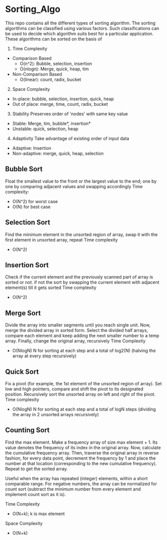 # Sorting_Algo

This repo contains all the different types of sorting algorithm. The sorting algorithms can be classified using various factors. Such classifications can be used to decide which algorithm suits best for a particular application.
These algorithms can be sorted on the basis of

1. Time Complexity

- Comparison Based
  - O(n^2): Bubble, selection, insertion
  - O(nlogn): Merge, quick, heap, tim
- Non-Comparison Based
  - O(linear): count, radix, bucket

2. Space Complexity

- In-place: bubble, selection, insertion, quick, heap
- Out of place: merge, time, count, radix, bucket

3. Stability
   Preserves order of 'nodes' with same key value

- Stable: Merge, tim, bubble*, insertion*
- Unstable: quick, selection, heap

4. Adaptivity
   Take advantage of existing order of input data

- Adaptive: Insertion
- Non-adaptive: merge, quick, heap, selection

## Bubble Sort

Float the smallest value to the front or the largest value to the end; one by one by comparing adjacent values and swapping accordingly
Time complexity:

- O(N^2) for worst case
- O(N) for best case

## Selection Sort

Find the minimum element in the unsorted region of array, swap it with the first element in unsorted array, repeat
Time complexity

- O(N^2)

## Insertion Sort

Check if the current element and the previously scanned part of array is sorted or not. if not the sort by swapping the current element with adjacent element(s) till it gets sorted
Time complexity

- O(N^2)

## Merge Sort

Divide the array into smaller segments until you reach single unit. Now, merge the divided array in sorted form. Select the divided half arrays, compare each element and keep adding the next smaller number to a temp array. Finally, change the original array, recursively
Time Complexity

- O(NlogN)
  N for sorting at each step and a total of log2(N) (halving the array at every step recursively)

## Quick Sort

Fix a pivot (for example, the 1st element of the unsorted region of array). Set low and high pointers, compare and shift the pivot to its designated position. Recursively sort the unsorted array on left and right of the pivot.
Time complexity

- O(NlogN)
  N for sorting at each step and a total of logN steps (dividing the array in 2 unsorted arrays recursively)

## Counting Sort

Find the max element. Make a frequency array of size max element + 1. Its value denotes the frequency of its index in the original array. Now, calculate the cumulative frequency array. Then, traverse the original array in reverse fashion, for every data point, decrement the frequency by 1 and place the number at that location (corresponding to the new cumulative frequency). Repeat to get the sorted array.

Useful when the array has repeated (integer) elements, within a short comparable range.
For negative numbers, the array can be normalized for count sort (subtract the minimum number from every element and implement count sort as it is).

Time Complexity

- O(N+k); k is max element

Space Complexity

- O(N+k)
